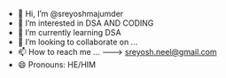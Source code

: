 - 👋 Hi, I’m @sreyoshmajumder
- 👀 I’m interested in DSA AND CODING
- 🌱 I’m currently learning DSA
- 💞️ I’m looking to collaborate on ...
- 📫 How to reach me ... ---> sreyosh.neel@gmail.com
- 😄 Pronouns: HE/HIM


<!---
sreyoshmajumder/sreyoshmajumder is a ✨ special ✨ repository because its `README.md` (this file) appears on your GitHub profile.
You can click the Preview link to take a look at your changes.
--->
